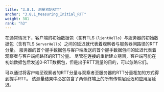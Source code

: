 ```yaml
---
title: "3.8.1. 测量初始RTT"
anchor: "3.8.1_Measuring_Initial_RTT"
weight: 381
rank: "h3"
---
```


在通常情况下，客户端的初始数据包（含有TLS `ClientHello`）与服务器的初始数据包（含有TLS `ServerHello`）之间的延迟就代表着观察者与服务器间路径的RTT分量。
服务器的首个握手数据包与客户端发送的首个握手数据包间的延迟代表着观察者与客户端间路径的RTT分量。
尽管在连接的重新建立期间，客户端可能在初始数据包后发送0-RTT数据包，但是出于RTT测量的目的，可以忽略它们。

可以通过将客户端至观察者的RTT分量与观察者至服务器的RTT分量相加的方式得到握手RTT。
该测量结果中必定包含了两侧终端上的所有传输层延迟和应用层延迟。
